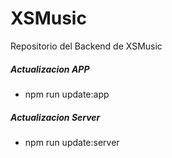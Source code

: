 # XSMusic

Repositorio del Backend de XSMusic

##### Actualizacion APP

- npm run update:app

##### Actualizacion Server

- npm run update:server
